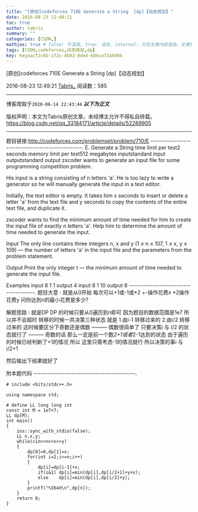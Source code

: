 ```yaml
---
title: "[原创]codeforces 710E Generate a String  [dp]【动态规划】"
date: 2016-08-23 12:49:21
toc: true
author: tabris
summary: ""
categories: [CSDN,]
mathjax: true # false: 不渲染, true: 渲染, internal: 只在文章内部渲染，文章列表中不渲染
tags: [CSDN,codeforces,动态规划,dp]
key: keyaacf2c6b-1f2c-4b03-8de4-6d6ce73a8994
---
```


[原创]codeforces 710E Generate a String  [dp]【动态规划】

2016-08-23 12:49:21  [Tabris_](https://me.csdn.net/qq_33184171) 阅读数：585

---

博客爬取于`2020-06-14 22:43:44`
***以下为正文***

版权声明：本文为Tabris原创文章，未经博主允许不得私自转载。
https://blog.csdn.net/qq_33184171/article/details/52289905

<!-- more -->

---

题目链接:http://codeforces.com/problemset/problem/710/E
-------------------------------------------------.
E. Generate a String
time limit per test2 seconds
memory limit per test512 megabytes
inputstandard input
outputstandard output
zscoder wants to generate an input file for some programming competition problem.

His input is a string consisting of n letters 'a'. He is too lazy to write a generator so he will manually generate the input in a text editor.

Initially, the text editor is empty. It takes him x seconds to insert or delete a letter 'a' from the text file and y seconds to copy the contents of the entire text file, and duplicate it.

zscoder wants to find the minimum amount of time needed for him to create the input file of exactly n letters 'a'. Help him to determine the amount of time needed to generate the input.

Input
The only line contains three integers n, x and y (1 ≤ n ≤ 107, 1 ≤ x, y ≤ 109) — the number of letters 'a' in the input file and the parameters from the problem statement.

Output
Print the only integer t — the minimum amount of time needed to generate the input file.

Examples
input
8 1 1
output
4
input
8 1 10
output
8
--------------------------------------.
题目大意 :
        就是从0开始 每次可以+1或-1或*2   +-操作花费x   *2操作花费y   问你达到n的最小花费是多少?


解题思路 :
就是DP
DP 的时候只要从0遍历到n即可  因为题目的数据范围是1e7 所以并不会超时
转移的时候一共决策三种状态 就是
1.由i-1 转移过来的
2.由i/2 转移过来的   这时候要区分下奇数还是偶数
   ——— 偶数很简单了 只要决策i 与 i/2 的状态就行了
   ——— 奇数的话 那么一定是前一个数*2+1或者*2-1达到的状态 由于遍历的时候已经判断了+1的情况 所以 这里只需考虑-1的情况就行   所以决策的事i 与 i/2+1

然后输出下结果就好了


附本题代码
-------------------------------------------.
```
# include <bits/stdc++.h>

using namespace std;

# define LL long long int
const int M = 1e7+7;
LL dp[M];
int main()
{
    ios::sync_with_stdio(false);
    LL n,x,y;
    while(cin>>n>>x>>y)
    {
        dp[0]=0,dp[1]=x;
        for(int i=2;i<=n;i++)
        {
            dp[i]=dp[i-1]+x;
            if(i&1) dp[i]=min(dp[i],dp[i/2+1]+y+x);
            else    dp[i]=min(dp[i],dp[i/2]+y);
        }
        printf("%I64d\n",dp[n]);
    }
    return 0;
}

```
